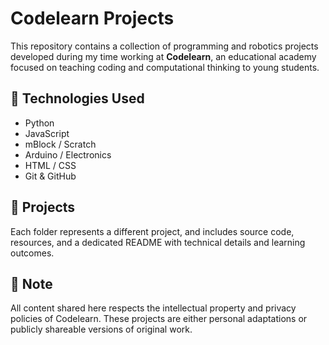# Codelearn Projects

This repository contains a collection of programming and robotics projects developed during my time working at **Codelearn**, an educational academy focused on teaching coding and computational thinking to young students.

## 🔧 Technologies Used

- Python
- JavaScript
- mBlock / Scratch
- Arduino / Electronics
- HTML / CSS
- Git & GitHub

## 📁 Projects

Each folder represents a different project, and includes source code, resources, and a dedicated README with technical details and learning outcomes.

## 📌 Note

All content shared here respects the intellectual property and privacy policies of Codelearn. These projects are either personal adaptations or publicly shareable versions of original work.
